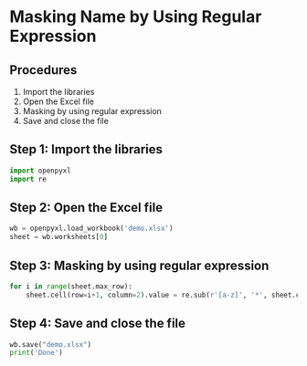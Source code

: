 # Masking Name by Using Regular Expression


## Procedures
1. Import the libraries
2. Open the Excel file
3. Masking by using regular expression
4. Save and close the file

## Step 1: Import the libraries
```python
import openpyxl
import re
```
## Step 2: Open the Excel file
```python
wb = openpyxl.load_workbook('demo.xlsx')
sheet = wb.worksheets[0]
```
## Step 3: Masking by using regular expression
```python
for i in range(sheet.max_row):
    sheet.cell(row=i+1, column=2).value = re.sub(r'[a-z]', '*', sheet.cell(row=i+1,column=1).value)
```
## Step 4: Save and close the file
```python
wb.save("demo.xlsx") 
print('Done')
```
